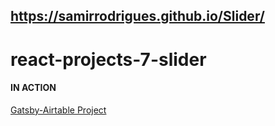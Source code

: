 ## https://samirrodrigues.github.io/Slider/

# react-projects-7-slider

#### IN ACTION

[Gatsby-Airtable Project](https://gatsby-airtable-design-project.netlify.app/)
